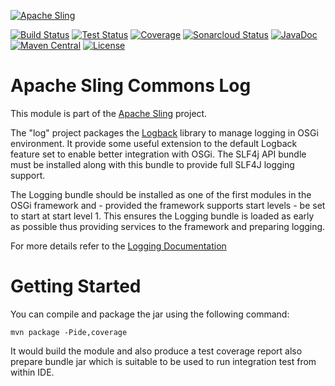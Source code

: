 [![Apache Sling](https://sling.apache.org/res/logos/sling.png)](https://sling.apache.org)

&#32;[![Build Status](https://ci-builds.apache.org/job/Sling/job/modules/job/sling-org-apache-sling-commons-log/job/master/badge/icon)](https://ci-builds.apache.org/job/Sling/job/modules/job/sling-org-apache-sling-commons-log/job/master/)&#32;[![Test Status](https://img.shields.io/jenkins/tests.svg?jobUrl=https://ci-builds.apache.org/job/Sling/job/modules/job/sling-org-apache-sling-commons-log/job/master/)](https://ci-builds.apache.org/job/Sling/job/modules/job/sling-org-apache-sling-commons-log/job/master/test/?width=800&height=600)&#32;[![Coverage](https://sonarcloud.io/api/project_badges/measure?project=apache_sling-org-apache-sling-commons-log&metric=coverage)](https://sonarcloud.io/dashboard?id=apache_sling-org-apache-sling-commons-log)&#32;[![Sonarcloud Status](https://sonarcloud.io/api/project_badges/measure?project=apache_sling-org-apache-sling-commons-log&metric=alert_status)](https://sonarcloud.io/dashboard?id=apache_sling-org-apache-sling-commons-log)&#32;[![JavaDoc](https://www.javadoc.io/badge/org.apache.sling/org.apache.sling.commons.log.svg)](https://www.javadoc.io/doc/org.apache.sling/org-apache-sling-commons-log)&#32;[![Maven Central](https://maven-badges.herokuapp.com/maven-central/org.apache.sling/org.apache.sling.commons.log/badge.svg)](https://search.maven.org/#search%7Cga%7C1%7Cg%3A%22org.apache.sling%22%20a%3A%22org.apache.sling.commons.log%22) [![License](https://img.shields.io/badge/License-Apache%202.0-blue.svg)](https://www.apache.org/licenses/LICENSE-2.0)

# Apache Sling Commons Log

This module is part of the [Apache Sling](https://sling.apache.org) project.

The "log" project packages the [Logback][2] library to manage logging
in OSGi environment. It provide some useful extension to the default
Logback feature set to enable better integration with OSGi. The SLF4j
API bundle must be installed along with this bundle to provide full SLF4J
logging support.
  
The Logging bundle should be installed as one of the first modules in
the OSGi framework and - provided the framework supports start levels -
be set to start at start level 1. This ensures the Logging bundle is
loaded as early as possible thus providing services to the framework
and preparing logging.

For more details refer to the [Logging Documentation][1]

Getting Started
===============

You can compile and package the jar using the following command:

    mvn package -Pide,coverage

It would build the module and also produce a test coverage report also
prepare bundle jar which is suitable to be used to run integration test
from within IDE.

[1]: http://sling.apache.org/documentation/development/logging.html
[2]: http://logback.qos.ch/
